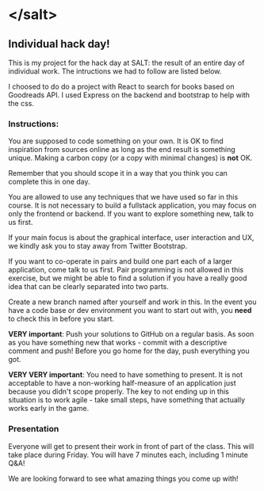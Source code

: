 # &lt;/salt&gt;

## Individual hack day!

This is my project for the hack day at SALT: the result of an entire day of individual work. The intructions we had to follow are listed below.  

I choosed to do do a project with React to search for books based on Goodreads API. I used Express on the backend and bootstrap to help with the css. 



### Instructions:

You are supposed to code something on your own. It is OK to find inspiration from sources online as long as the end result is something unique. Making a carbon copy (or a copy with minimal changes) is __not__ OK.

Remember that you should scope it in a way that you think you can complete this in one day.

You are allowed to use any techniques that we have used so far in this course. It is not necessary to build a fullstack application, you may focus on only the frontend or backend. If you want to explore something new, talk to us first.

If your main focus is about the graphical interface, user interaction and UX, we kindly ask you to stay away from Twitter Bootstrap.

If you want to co-operate in pairs and build one part each of a larger application, come talk to us first. Pair programming is not allowed in this exercise, but we might be able to find a solution if you have a really good idea that can be clearly separated into two parts.

Create a new branch named after yourself and work in this. In the event you have a code base or dev environment you want to start out with, you __need__ to check this in before you start.

__VERY important__: Push your solutions to GitHub on a regular basis. As soon as you have something new that works - commit with a descriptive comment and push! Before you go home for the day, push everything you got.

__VERY VERY important__: You need to have something to present. It is not acceptable to have a non-working half-measure of an application just because you didn't scope properly. The key to not ending up in this situation is to work agile - take small steps, have something that actually works early in the game.

### Presentation
Everyone will get to present their work in front of part of the class. This will take place during Friday. You will have 7 minutes each, including 1 minute Q&A!

We are looking forward to see what amazing things you come up with!
